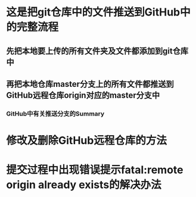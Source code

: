# 这是把git仓库中的文件推送到GitHub中的完整流程
## 先把本地要上传的所有文件夹及文件都添加到git仓库中
## 再把本地仓库master分支上的所有文件都推送到GitHub远程仓库origin对应的master分支中
### GitHub中有关推送分支的Summary

# 修改及删除GitHub远程仓库的方法

# 提交过程中出现错误提示fatal:remote origin already exists的解决办法
